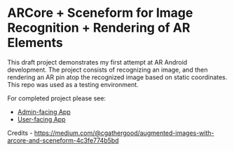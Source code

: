 # ARCore + Sceneform for Image Recognition + Rendering of AR Elements

This draft project demonstrates my first attempt at AR Android development. The project consists of recognizing an image, and then rendering an AR pin atop the recognized image based on static coordinates. This repo was used as a testing environment.

For completed project please see:
* [Admin-facing App](https://github.com/bailey/be_ar_guest_admin)
* [User-facing App](https://github.com/bailey/be_ar_guest_user)

Credits - https://medium.com/@cgathergood/augmented-images-with-arcore-and-sceneform-4c3fe774b5bd
